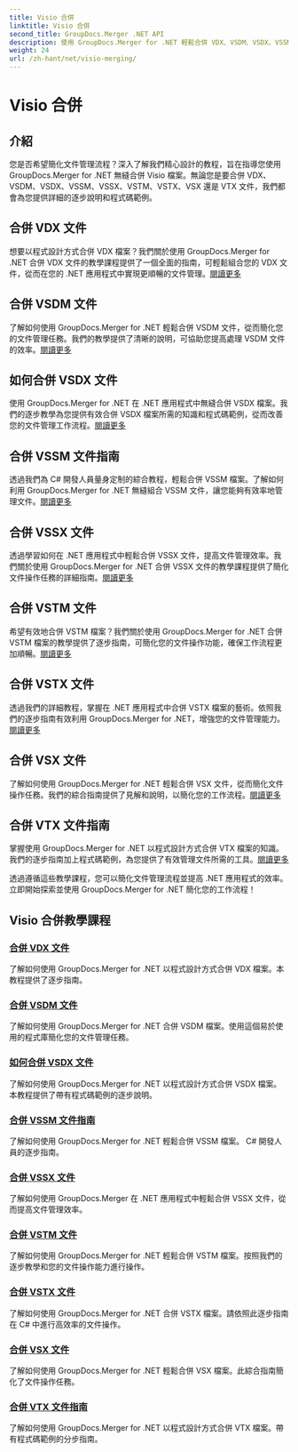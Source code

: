 ```yaml
---
title: Visio 合併
linktitle: Visio 合併
second_title: GroupDocs.Merger .NET API
description: 使用 GroupDocs.Merger for .NET 輕鬆合併 VDX、VSDM、VSDX、VSSM、VSSX、VSTM、VSTX、VSX、VTX 檔案。無縫文檔合併的逐步教學。
weight: 24
url: /zh-hant/net/visio-merging/
---
```


# Visio 合併


## 介紹

您是否希望簡化文件管理流程？深入了解我們精心設計的教程，旨在指導您使用 GroupDocs.Merger for .NET 無縫合併 Visio 檔案。無論您是要合併 VDX、VSDM、VSDX、VSSM、VSSX、VSTM、VSTX、VSX 還是 VTX 文件，我們都會為您提供詳細的逐步說明和程式碼範例。

## 合併 VDX 文件

想要以程式設計方式合併 VDX 檔案？我們關於使用 GroupDocs.Merger for .NET 合併 VDX 文件的教學課程提供了一個全面的指南，可輕鬆組合您的 VDX 文件，從而在您的 .NET 應用程式中實現更順暢的文件管理。[閱讀更多](./merge-vdx-files/)

## 合併 VSDM 文件

了解如何使用 GroupDocs.Merger for .NET 輕鬆合併 VSDM 文件，從而簡化您的文件管理任務。我們的教學提供了清晰的說明，可協助您提高處理 VSDM 文件的效率。[閱讀更多](./merging-vsdm-files/)

## 如何合併 VSDX 文件

使用 GroupDocs.Merger for .NET 在 .NET 應用程式中無縫合併 VSDX 檔案。我們的逐步教學為您提供有效合併 VSDX 檔案所需的知識和程式碼範例，從而改善您的文件管理工作流程。[閱讀更多](./how-to-merge-vsdx-files/)

## 合併 VSSM 文件指南

透過我們為 C# 開發人員量身定制的綜合教程，輕鬆合併 VSSM 檔案。了解如何利用 GroupDocs.Merger for .NET 無縫組合 VSSM 文件，讓您能夠有效率地管理文件。[閱讀更多](./guide-merging-vssm-files/)

## 合併 VSSX 文件

透過學習如何在 .NET 應用程式中輕鬆合併 VSSX 文件，提高文件管理效率。我們關於使用 GroupDocs.Merger for .NET 合併 VSSX 文件的教學課程提供了簡化文件操作任務的詳細指南。[閱讀更多](./merging-vssx-files/)

## 合併 VSTM 文件

希望有效地合併 VSTM 檔案？我們關於使用 GroupDocs.Merger for .NET 合併 VSTM 檔案的教學提供了逐步指南，可簡化您的文件操作功能，確保工作流程更加順暢。[閱讀更多](./merge-vstm-files/)

## 合併 VSTX 文件

透過我們的詳細教程，掌握在 .NET 應用程式中合併 VSTX 檔案的藝術。依照我們的逐步指南有效利用 GroupDocs.Merger for .NET，增強您的文件管理能力。[閱讀更多](./merging-vstx-files/)

## 合併 VSX 文件

了解如何使用 GroupDocs.Merger for .NET 輕鬆合併 VSX 文件，從而簡化文件操作任務。我們的綜合指南提供了見解和說明，以簡化您的工作流程。[閱讀更多](./merge-vsx-files/)

## 合併 VTX 文件指南

掌握使用 GroupDocs.Merger for .NET 以程式設計方式合併 VTX 檔案的知識。我們的逐步指南加上程式碼範例，為您提供了有效管理文件所需的工具。[閱讀更多](./guide-merging-vtx-files/)

透過遵循這些教學課程，您可以簡化文件管理流程並提高 .NET 應用程式的效率。立即開始探索並使用 GroupDocs.Merger for .NET 簡化您的工作流程！
## Visio 合併教學課程
### [合併 VDX 文件](./merge-vdx-files/)
了解如何使用 GroupDocs.Merger for .NET 以程式設計方式合併 VDX 檔案。本教程提供了逐步指南。
### [合併 VSDM 文件](./merging-vsdm-files/)
了解如何使用 GroupDocs.Merger for .NET 合併 VSDM 檔案。使用這個易於使用的程式庫簡化您的文件管理任務。
### [如何合併 VSDX 文件](./how-to-merge-vsdx-files/)
了解如何使用 GroupDocs.Merger for .NET 以程式設計方式合併 VSDX 檔案。本教程提供了帶有程式碼範例的逐步說明。
### [合併 VSSM 文件指南](./guide-merging-vssm-files/)
了解如何使用 GroupDocs.Merger for .NET 輕鬆合併 VSSM 檔案。 C# 開發人員的逐步指南。
### [合併 VSSX 文件](./merging-vssx-files/)
了解如何使用 GroupDocs.Merger 在 .NET 應用程式中輕鬆合併 VSSX 文件，從而提高文件管理效率。
### [合併 VSTM 文件](./merge-vstm-files/)
了解如何使用 GroupDocs.Merger for .NET 輕鬆合併 VSTM 檔案。按照我們的逐步教學和您的文件操作能力進行操作。
### [合併 VSTX 文件](./merging-vstx-files/)
了解如何使用 GroupDocs.Merger for .NET 合併 VSTX 檔案。請依照此逐步指南在 C# 中進行高效率的文件操作。
### [合併 VSX 文件](./merge-vsx-files/)
了解如何使用 GroupDocs.Merger for .NET 輕鬆合併 VSX 檔案。此綜合指南簡化了文件操作任務。
### [合併 VTX 文件指南](./guide-merging-vtx-files/)
了解如何使用 GroupDocs.Merger for .NET 以程式設計方式合併 VTX 檔案。帶有程式碼範例的分步指南。